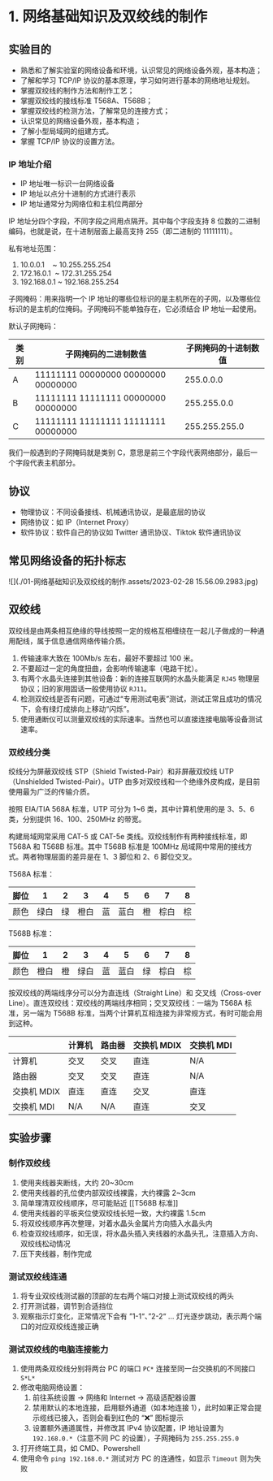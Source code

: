 # 1. 网络基础知识及双绞线的制作

## 实验目的

- 熟悉和了解实验室的网络设备和环境，认识常见的网络设备外观，基本构造；
- 了解和学习 TCP/IP 协议的基本原理，学习如何进行基本的网络地址规划。
- 掌握双绞线的制作方法和制作工艺；
- 掌握双绞线的接线标准 T568A、T568B；
- 掌握双绞线的检测方法，了解常见的连接方式；
- 认识常见的网络设备外观，基本构造；
- 了解小型局域网的组建方式。
- 掌握 TCP/IP 协议的设置方法。

### IP 地址介绍

- IP 地址唯一标识一台网络设备
- IP 地址以点分十进制的方式进行表示
- IP 地址通常分为网络位和主机位两部分

IP 地址分四个字段，不同字段之间用点隔开。其中每个字段支持 8 位数的二进制编码，也就是说，在十进制层面上最高支持 255（即二进制的 11111111）。

私有地址范围：

1. 10.0.0.1    ~ 10.255.255.254
2. 172.16.0.1  ~ 172.31.255.254
3. 192.168.0.1 ~ 192.168.255.254

子网掩码：用来指明一个 IP 地址的哪些位标识的是主机所在的子网，以及哪些位标识的是主机的位掩码。子网掩码不能单独存在，它必须结合 IP 地址一起使用。

默认子网掩码：

| 类别 | 子网掩码的二进制数值                | 子网掩码的十进制数值 |
| ---- | ----------------------------------- | -------------------- |
| A    | 11111111 00000000 00000000 00000000 | 255.0.0.0            |
| B    | 11111111 11111111 00000000 00000000 | 255.255.0.0          |
| C    | 11111111 11111111 11111111 00000000 | 255.255.255.0        |

我们一般遇到的子网掩码就是类别 C，意思是前三个字段代表网络部分，最后一个字段代表主机部分。

## 协议

- 物理协议：不同设备接线、机械通讯协议，是最底层的协议
- 网络协议：如 IP（Internet Proxy）
- 软件协议：软件自己的协议如 Twitter 通讯协议、Tiktok 软件通讯协议

## 常见网络设备的拓扑标志

![](./01-网络基础知识及双绞线的制作.assets/2023-02-28 15.56.09.2983.jpg)

## 双绞线

双绞线是由两条相互绝缘的导线按照一定的规格互相缠绕在一起儿子做成的一种通用配线，属于信息通信网络传输介质。

1. 传输速率大致在 100Mb/s 左右，最好不要超过 100 米。
2. 不要超过一定的角度扭曲，会影响传输速率（电路干扰）。
3. 有两个水晶头连接到其他设备：新的连接互联网的水晶头能满足 `RJ45` 物理层协议；旧的家用固话一般使用协议 `RJ11`。
4. 检测双绞线是否有问题，可通过“专用测试电表”测试，测试正常且成功的情况下，会有绿灯成排向上移动“闪烁”。
5. 使用通断仪可以测量双绞线的实际速率。当然也可以直接连接电脑等设备测试速率。

### 双绞线分类

绞线分为屏蔽双绞线 STP（Shield Twisted-Pair）和非屏蔽双绞线 UTP（Unshielded Twisted-Pair）。UTP 由多对双绞线和一个绝缘外皮构成，是目前使用最为广泛的传输介质。

按照 EIA/TIA 568A 标准，UTP 可分为 1~6 类，其中计算机使用的是 3、5、6 类，分别提供 16、100、250MHz 的带宽。

构建局域网常采用 CAT-5 或 CAT-5e 类线。双绞线制作有两种接线标准，即 T568A 和 T568B 标准。其中 T568B 标准是 100MHz 局域网中常用的接线方式。两者物理层面的差异是在 1、3 脚位和 2、6 脚位交叉。

T568A 标准：

| 脚位 |  1   |  2  |  3   |  4  |  5   |  6  |  7   |  8  |
| :--: | :--: | :-: | :--: | :-: | :--: | :-: | :--: | :-: |
| 颜色 | 绿白 | 绿  | 橙白 | 蓝  | 蓝白 | 橙  | 棕白 | 棕  |

T568B 标准：

| 脚位 |  1   |  2  |  3   |  4  |  5   |  6  |  7   |  8  |
| :--: | :--: | :-: | :--: | :-: | :--: | :-: | :--: | :-: |
| 颜色 | 橙白 | 橙  | 绿白 | 蓝  | 蓝白 | 绿  | 棕白 | 棕  |

按双绞线的两端线序分可以分为直连线（Straight Line）和 交叉线（Cross-over Line）。直连双绞线：双绞线的两端线序相同；交叉双绞线：一端为 T568A 标准，另一端为 T568B 标准，当两个计算机互相连接为非常规方式，有时可能会用到这种。

|             | 计算机 | 路由器 | 交换机 MDIX | 交换机 MDI |
| ----------- | ------ | ------ | ----------- | ---------- |
| 计算机      | 交叉   | 交叉   | 直连        | N/A        |
| 路由器      | 交叉   | 交叉   | 直连        | N/A        |
| 交换机 MDIX | 直连   | 直连   | 交叉        | 直连       |
| 交换机 MDI  | N/A    | N/A    | 直连        | 交叉       |

## 实验步骤

### 制作双绞线

1. 使用夹线器夹断线，大约 20~30cm
2. 使用夹线器的孔位使内部双绞线裸露，大约裸露 2~3cm
3. 简单理清双绞线顺序，尽可能贴近 [[T568B 标准]]
4. 使用夹线器的平板夹位使双绞线长短一致，大约裸露 1.5cm
5. 将双绞线顺序再次整理，对着水晶头金属片方向插入水晶头内
6. 检查双绞线顺序，如无误，将水晶头插入夹线器的水晶头孔，注意插入方向、双绞线松动情况
7. 压下夹线器，制作完成

### 测试双绞线连通

1. 将专业双绞线测试器的顶部的左右两个端口对接上测试双绞线的两头
2. 打开测试器，调节到合适挡位
3. 观察指示灯变化，正常情况下会有 ”1-1“、”2-2“ ... 灯光逐步跳动，表示两个端口的对应双绞线连接正确

### 测试双绞线的电脑连接能力

1. 使用两条双绞线分别将两台 PC 的端口 `PC*` 连接至同一台交换机的不同接口 `S*L*`
2. 修改电脑网络设置：
   1. 前往系统设置 → 网络和 Internet → 高级适配器设置
   2. 禁用默认的本地连接，启用额外通道（如本地连接 1），此时如果正常会提示缆线已接入，否则会看到红色的 “❌” 图标提示
   3. 设置额外通道属性，并修改其 IPv4 协议配置，IP 地址设置为 `192.168.0.*`（注意不同 PC 的设置），子网掩码为 `255.255.255.0`
3. 打开终端工具，如 CMD、Powershell
4. 使用命令 `ping 192.168.0.*` 测试对方 PC 的连通性，如显示 `Timeout` 则为失败
